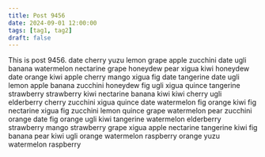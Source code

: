 ```yaml
---
title: Post 9456
date: 2024-09-01 12:00:00
tags: [tag1, tag2]
draft: false
---
```

This is post 9456.
date
cherry
yuzu
lemon
grape
apple
zucchini
date
ugli
banana
watermelon
nectarine
grape
honeydew
pear
xigua
kiwi
honeydew
date
orange
kiwi
apple
cherry
mango
xigua
fig
date
tangerine
date
ugli
lemon
apple
banana
zucchini
honeydew
fig
ugli
xigua
quince
tangerine
strawberry
strawberry
kiwi
nectarine
banana
kiwi
kiwi
cherry
ugli
elderberry
cherry
zucchini
xigua
quince
date
watermelon
fig
orange
kiwi
fig
nectarine
xigua
fig
zucchini
lemon
quince
grape
watermelon
pear
zucchini
orange
date
fig
orange
ugli
kiwi
tangerine
watermelon
elderberry
strawberry
mango
strawberry
grape
xigua
apple
nectarine
tangerine
kiwi
fig
banana
pear
kiwi
ugli
orange
watermelon
raspberry
orange
yuzu
watermelon
raspberry
